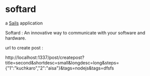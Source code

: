 # softard

a [Sails](http://sailsjs.org) application



Softard : An innovative way to communicate with your software and hardware.

url to create post :

http://localhost:1337/post/createpost?title=second&shortdesc=small&longdesc=long&steps={"1":"kuchkaro","2":"aisa"}&tags=nodejs&tags=dfsfs